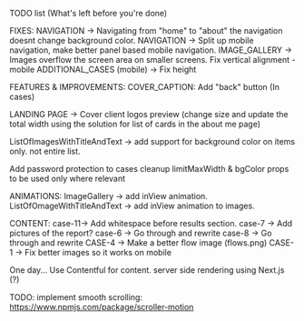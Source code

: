 TODO list (What's left before you're done)

FIXES:
NAVIGATION -> Navigating from "home" to "about" the navigation doesnt change background color.
NAVIGATION -> Split up mobile navigation, make better panel based mobile navigation.
IMAGE_GALLERY -> Images overflow the screen area on smaller screens.
Fix vertical alignment - mobile
ADDITIONAL_CASES (mobile) -> Fix height

FEATURES & IMPROVEMENTS:
COVER_CAPTION: Add "back" button (In cases)

LANDING PAGE -> Cover client logos preview (change size and update the total width using the solution for list of cards in the about me page)

ListOfImagesWithTitleAndText -> add support for background color on items only. not entire list.

Add password protection to cases
cleanup limitMaxWidth & bgColor props to be used only where relevant

ANIMATIONS:
ImageGallery -> add inView animation.
ListOfOmageWithTitleAndText -> add inView animation to images.

CONTENT:
case-11-> Add whitespace before results section.
case-7 -> Add pictures of the report?
case-6 -> Go through and rewrite
case-8 -> Go through and rewrite
CASE-4 -> Make a better flow image (flows.png)
CASE-1 -> Fix better images so it works on mobile

One day...
Use Contentful for content.
server side rendering using Next.js (?)

TODO: implement smooth scrolling:
https://www.npmjs.com/package/scroller-motion
